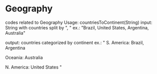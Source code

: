 # Geography
codes related to Geography
Usage:
countriesToContinent(String)
input: String with countries split by ", "
ex.: "Brazil, United States, Argentina, Australia"

output: countries categorized by continent
ex.: 
"
S. America: Brazil, Argentina

Oceania: Australia

N. America: United States
"
